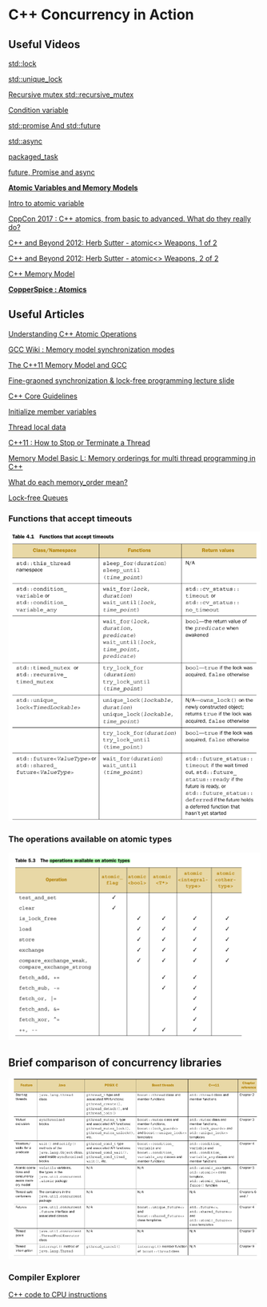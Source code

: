 # C++ Concurrency in Action

## Useful Videos 

[std::lock](https://www.youtube.com/watch?v=ruYGFYTRbe8)

[std::unique_lock](https://www.youtube.com/watch?v=IBu5ka1MQ7w)

[Recursive mutex std::recursive_mutex](https://www.youtube.com/watch?v=yCYU2k77E4A)

[Condition variable](https://www.youtube.com/watch?v=eh_9zUNmTig)

[std::promise And std::future ](https://www.youtube.com/watch?v=XDZkyQVsbDY)

[std::async](https://www.youtube.com/watch?v=eTMY5zXits8)

[packaged_task](https://www.youtube.com/watch?v=FfbZfBk-3rI&list=PL5jc9xFGsL8E12so1wlMS0r0hTQoJL74M&index=9)

[future, Promise and async](https://www.youtube.com/watch?v=SZQ6-pf-5Us)

**[Atomic Variables and Memory Models](https://www.youtube.com/watch?v=IE6EpkT7cJ4)**

[Intro to atomic variable](https://www.youtube.com/watch?v=oE_D3IgBJi8)

[CppCon 2017 : C++ atomics, from basic to advanced. What do they really do?](https://www.youtube.com/watch?v=ZQFzMfHIxng&t=0s)

[C++ and Beyond 2012: Herb Sutter - atomic<> Weapons, 1 of 2](https://channel9.msdn.com/Shows/Going+Deep/Cpp-and-Beyond-2012-Herb-Sutter-atomic-Weapons-1-of-2)

[C++ and Beyond 2012: Herb Sutter - atomic<> Weapons, 2 of 2](https://channel9.msdn.com/Shows/Going+Deep/Cpp-and-Beyond-2012-Herb-Sutter-atomic-Weapons-2-of-2)

[C++ Memory Model](https://www.youtube.com/watch?v=KgzjxfYaScU)

**[CopperSpice : Atomics](https://www.youtube.com/watch?v=JqN-pTWYCSc&list=PL9GxRn_rQx8OuX1DJcxFMvwJafXDuueoP&index=7)**

## Useful Articles

[Understanding C++ Atomic Operations](https://sdjournal.org/understanding-c-atomic-operations/)

[GCC Wiki : Memory model synchronization modes](http://gcc.gnu.org/wiki/Atomic/GCCMM/AtomicSync)

[The C++11 Memory Model and GCC](https://gcc.gnu.org/wiki/Atomic/GCCMM)

[Fine-graoned synchronization & lock-free programming lecture slide](http://www.cs.cmu.edu/~418/lectures/18_lockfree.pdf)

[C++ Core Guidelines](https://github.com/isocpp/CppCoreGuidelines)

[Initialize member variables](https://visualstudiomagazine.com/articles/2016/05/01/initialize-member-variables.aspx)

[Thread local data](https://www.modernescpp.com/index.php/thread-local-data)

[C++11 : How to Stop or Terminate a Thread](https://thispointer.com/c11-how-to-stop-or-terminate-a-thread/)

[Memory Model Basic L: Memory orderings for multi thread programming in C++](https://levelup.gitconnected.com/memory-model-basic-d8b5f8fddd5f)

[What do each memory_order mean?](https://stackoverflow.com/questions/12346487/what-do-each-memory-order-mean)

[Lock-free Queues](https://enqueuezero.com/lock-free-queues.html)

### Functions that accept timeouts

![](resources/timeout_func.png)

### The operations available on atomic types

![](resources/opr_on_atomic_types.png)

## Brief comparison of concurrency libraries

![](resources/concurrent_libs.png)

### Compiler Explorer

[C++ code to CPU instructions ](https://godbolt.org/)
